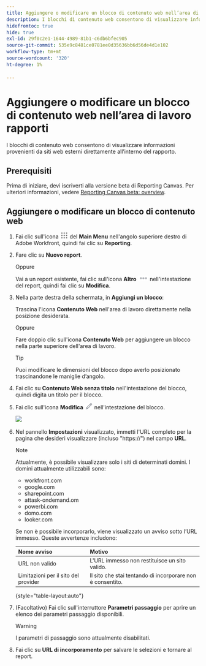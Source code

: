 ```yaml
---
title: Aggiungere o modificare un blocco di contenuto web nell’area di lavoro rapporti
description: I blocchi di contenuto web consentono di visualizzare informazioni provenienti da siti web esterni direttamente all’interno del rapporto.
hidefromtoc: true
hide: true
exl-id: 29f0c2e1-1644-4989-81b1-c6db6bfec905
source-git-commit: 535e9c8481ce0781ee0d35636bb6d56de4d1e102
workflow-type: tm+mt
source-wordcount: '320'
ht-degree: 1%

---
```


# Aggiungere o modificare un blocco di contenuto web nell’area di lavoro rapporti

I blocchi di contenuto web consentono di visualizzare informazioni provenienti da siti web esterni direttamente all’interno del rapporto.

## Prerequisiti

Prima di iniziare, devi iscriverti alla versione beta di Reporting Canvas. Per ulteriori informazioni, vedere [Reporting Canvas beta: overview](/help/quicksilver/product-announcements/betas/canvas-dashboards-beta/reporting-canvas-beta-overview.md).

## Aggiungere o modificare un blocco di contenuto web

1. Fai clic sull&#39;icona ![](assets/main-menu-icon.png) del **Main Menu** nell&#39;angolo superiore destro di Adobe Workfront, quindi fai clic su **Reporting**.
1. Fare clic su **Nuovo report**.

   Oppure

   Vai a un report esistente, fai clic sull&#39;icona **Altro** ![](assets/more-icon-27x15.png) nell&#39;intestazione del report, quindi fai clic su **Modifica**.

1. Nella parte destra della schermata, in **Aggiungi un blocco**:

   Trascina l&#39;icona **Contenuto Web** nell&#39;area di lavoro direttamente nella posizione desiderata.

   Oppure

   Fare doppio clic sull&#39;icona **Contenuto Web** per aggiungere un blocco nella parte superiore dell&#39;area di lavoro.

   >[!TIP]
   >
   >Puoi modificare le dimensioni del blocco dopo averlo posizionato trascinandone le maniglie d’angolo.

1. Fai clic su **Contenuto Web senza titolo** nell&#39;intestazione del blocco, quindi digita un titolo per il blocco.
1. Fai clic sull&#39;icona **Modifica** ![](assets/edit-icon.png) nell&#39;intestazione del blocco.

   ![](assets/web-content-block-header-350x76.png)

1. Nel pannello **Impostazioni** visualizzato, immetti l&#39;URL completo per la pagina che desideri visualizzare (incluso &quot;https://&quot;) nel campo **URL**.

   >[!NOTE]
   >
   >Attualmente, è possibile visualizzare solo i siti di determinati domini. I domini attualmente utilizzabili sono:
   >   
   >   * workfront.com
   >   * google.com
   >   * sharepoint.com
   >   * attask-ondemand.om
   >   * powerbi.com
   >   * domo.com
   >   * looker.com

   Se non è possibile incorporarlo, viene visualizzato un avviso sotto l’URL immesso. Queste avvertenze includono:

   | Nome avviso | Motivo |
   |---|---|
   | URL non valido | L&#39;URL immesso non restituisce un sito valido. |
   | Limitazioni per il sito del provider | Il sito che stai tentando di incorporare non è consentito. |

   {style="table-layout:auto"}

1. (Facoltativo) Fai clic sull&#39;interruttore **Parametri passaggio** per aprire un elenco dei parametri passaggio disponibili.

   >[!WARNING]
   >
   >I parametri di passaggio sono attualmente disabilitati.

1. Fai clic su **URL di incorporamento** per salvare le selezioni e tornare al report.
